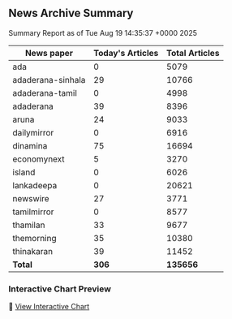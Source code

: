 <!-- @format -->

## News Archive Summary

Summary Report as of Tue Aug 19 14:35:37 +0000 2025

| News paper         | Today's Articles | Total Articles |
|--------------------|------------------|----------------|
| ada               | 0          | 5079        |
| adaderana-sinhala               | 29          | 10766        |
| adaderana-tamil               | 0          | 4998        |
| adaderana               | 39          | 8396        |
| aruna               | 24          | 9033        |
| dailymirror               | 0          | 6916        |
| dinamina               | 75          | 16694        |
| economynext               | 5          | 3270        |
| island               | 0          | 6026        |
| lankadeepa               | 0          | 20621        |
| newswire               | 27          | 3771        |
| tamilmirror               | 0          | 8577        |
| thamilan               | 33          | 9677        |
| themorning               | 35          | 10380        |
| thinakaran               | 39          | 11452        |
| **Total**          | **306**      | **135656** |

### Interactive Chart Preview
🔗 [View Interactive Chart](https://itscharukadeshan.github.io/sl_news_archive_data/news_chart_by_newspaper.html)


